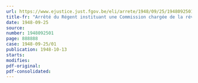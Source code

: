 ```yaml
---
url: https://www.ejustice.just.fgov.be/eli/arrete/1948/09/25/1948092501/justel
title-fr: "Arrêté du Régent instituant une Commission chargée de la révision de l'arrêté royal du 29 octobre 1894 portant règlement général sur les fabriques, les dépôts, le débit, le transport, la détention et l'emploi des produits explosifs"
date: 1948-09-25
source:
number: 1948092501
page: 888888
case: 1948-09-25/01
publication: 1948-10-13
starts:
modifies:
pdf-original:
pdf-consolidated:
---
```


